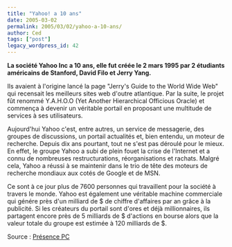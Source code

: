 ```yaml
---
title: "Yahoo! a 10 ans"
date: 2005-03-02
permalink: 2005/03/02/yahoo-a-10-ans/
author: Ced
tags: ["post"]
legacy_wordpress_id: 42
---
```


__La société Yahoo Inc a 10 ans, elle fut créée le 2 mars 1995 par 2 étudiants américains de Stanford, David Filo et Jerry Yang.__

Ils avaient à l'origine lancé la page "Jerry's Guide to the World Wide Web" qui recensait les meilleurs sites web d'outre atlantique. Par la suite, le projet fût renommé Y.A.H.O.O (Yet Another Hierarchical Officious Oracle) et commença à devenir un véritable portail en proposant une multitude de services à ses utilisateurs.

<!-- excerpt -->

Aujourd'hui Yahoo c'est, entre autres, un service de messagerie, des groupes de discussions, un portail actualités et, bien entendu, un moteur de recherche. Depuis dix ans pourtant, tout ne s'est pas déroulé pour le mieux. En effet, le groupe Yahoo a subi de plein fouet la crise de l'Internet et a connu de nombreuses restructurations, réorganisations et rachats. Malgré cela, Yahoo a réussi à se maintenir dans le trio de tête des moteurs de recherche mondiaux aux cotés de Google et de MSN.

Ce sont à ce jour plus de 7600 personnes qui travaillent pour la société à travers le monde. Yahoo est également une véritable machine commerciale qui génére près d'un milliard de $ de chiffre d'affaires par an grâce à la publicité. Si les créateurs du portail sont d'ores et déjà millionnaires, ils partagent encore près de 5 milliards de $ d'actions en bourse alors que la valeur totale du groupe est estimée à 120 milliards de $.

Source&nbsp;: <a href="http://www.presence-pc.com/actualite/Yahoo-fete-son-dixieme-anniversaire-8764/" hreflang="fr">Présence PC</a>

